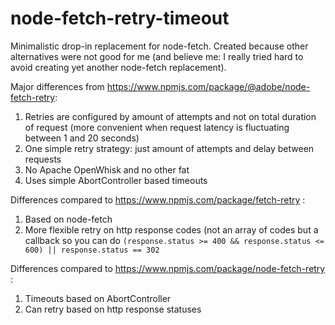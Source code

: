 # node-fetch-retry-timeout

Minimalistic drop-in replacement for node-fetch. Created because other alternatives were not good for me (and believe me: I really tried hard to avoid creating yet another node-fetch replacement).

Major differences from https://www.npmjs.com/package/@adobe/node-fetch-retry:
1. Retries are configured by amount of attempts and not on total duration of request (more convenient when request latency is fluctuating between 1 and 20 seconds)
2. One simple retry strategy: just amount of attempts and delay between requests
3. No Apache OpenWhisk and no other fat
4. Uses simple AbortController based timeouts

Differences compared to https://www.npmjs.com/package/fetch-retry :
1. Based on node-fetch
2. More flexible retry on http response codes (not an array of codes but a callback so you can do `(response.status >= 400 && response.status <= 600) || response.status == 302`

Differences compared to https://www.npmjs.com/package/node-fetch-retry :
1. Timeouts based on AbortController
1. Can retry based on http response statuses
